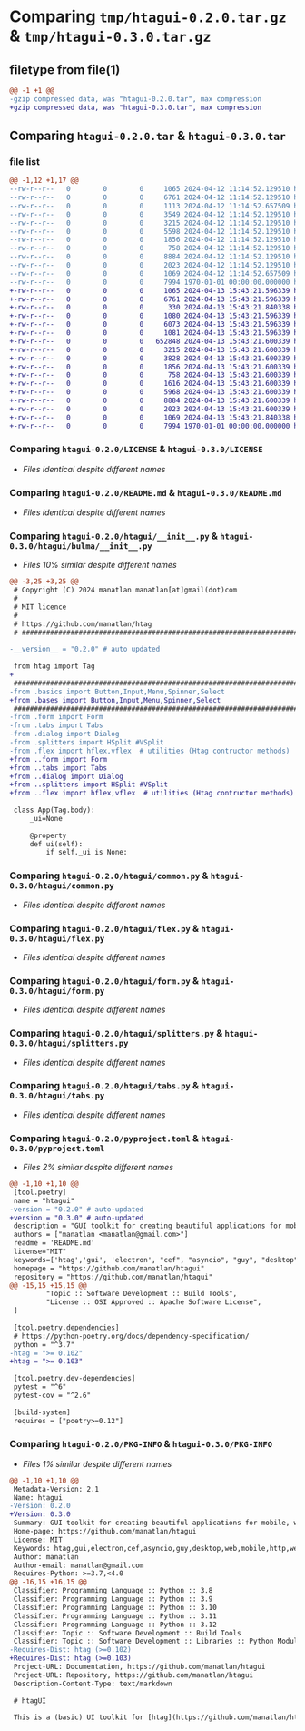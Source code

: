 # Comparing `tmp/htagui-0.2.0.tar.gz` & `tmp/htagui-0.3.0.tar.gz`

## filetype from file(1)

```diff
@@ -1 +1 @@
-gzip compressed data, was "htagui-0.2.0.tar", max compression
+gzip compressed data, was "htagui-0.3.0.tar", max compression
```

## Comparing `htagui-0.2.0.tar` & `htagui-0.3.0.tar`

### file list

```diff
@@ -1,12 +1,17 @@
--rw-r--r--   0        0        0     1065 2024-04-12 11:14:52.129510 htagui-0.2.0/LICENSE
--rw-r--r--   0        0        0     6761 2024-04-12 11:14:52.129510 htagui-0.2.0/README.md
--rw-r--r--   0        0        0     1113 2024-04-12 11:14:52.657509 htagui-0.2.0/htagui/__init__.py
--rw-r--r--   0        0        0     3549 2024-04-12 11:14:52.129510 htagui-0.2.0/htagui/basics/__init__.py
--rw-r--r--   0        0        0     3215 2024-04-12 11:14:52.129510 htagui-0.2.0/htagui/common.py
--rw-r--r--   0        0        0     5598 2024-04-12 11:14:52.129510 htagui-0.2.0/htagui/dialog.py
--rw-r--r--   0        0        0     1856 2024-04-12 11:14:52.129510 htagui-0.2.0/htagui/flex.py
--rw-r--r--   0        0        0      758 2024-04-12 11:14:52.129510 htagui-0.2.0/htagui/form.py
--rw-r--r--   0        0        0     8884 2024-04-12 11:14:52.129510 htagui-0.2.0/htagui/splitters.py
--rw-r--r--   0        0        0     2023 2024-04-12 11:14:52.129510 htagui-0.2.0/htagui/tabs.py
--rw-r--r--   0        0        0     1069 2024-04-12 11:14:52.657509 htagui-0.2.0/pyproject.toml
--rw-r--r--   0        0        0     7994 1970-01-01 00:00:00.000000 htagui-0.2.0/PKG-INFO
+-rw-r--r--   0        0        0     1065 2024-04-13 15:43:21.596339 htagui-0.3.0/LICENSE
+-rw-r--r--   0        0        0     6761 2024-04-13 15:43:21.596339 htagui-0.3.0/README.md
+-rw-r--r--   0        0        0      330 2024-04-13 15:43:21.840338 htagui-0.3.0/htagui/__init__.py
+-rw-r--r--   0        0        0     1080 2024-04-13 15:43:21.596339 htagui-0.3.0/htagui/basics/__init__.py
+-rw-r--r--   0        0        0     6073 2024-04-13 15:43:21.596339 htagui-0.3.0/htagui/basics/bases/__init__.py
+-rw-r--r--   0        0        0     1081 2024-04-13 15:43:21.596339 htagui-0.3.0/htagui/bulma/__init__.py
+-rw-r--r--   0        0        0   652848 2024-04-13 15:43:21.600339 htagui-0.3.0/htagui/bulma/bases/__init__.py
+-rw-r--r--   0        0        0     3215 2024-04-13 15:43:21.600339 htagui-0.3.0/htagui/common.py
+-rw-r--r--   0        0        0     3828 2024-04-13 15:43:21.600339 htagui-0.3.0/htagui/dialog.py
+-rw-r--r--   0        0        0     1856 2024-04-13 15:43:21.600339 htagui-0.3.0/htagui/flex.py
+-rw-r--r--   0        0        0      758 2024-04-13 15:43:21.600339 htagui-0.3.0/htagui/form.py
+-rw-r--r--   0        0        0     1616 2024-04-13 15:43:21.600339 htagui-0.3.0/htagui/shoelace/__init__.py
+-rw-r--r--   0        0        0     5968 2024-04-13 15:43:21.600339 htagui-0.3.0/htagui/shoelace/bases/__init__.py
+-rw-r--r--   0        0        0     8884 2024-04-13 15:43:21.600339 htagui-0.3.0/htagui/splitters.py
+-rw-r--r--   0        0        0     2023 2024-04-13 15:43:21.600339 htagui-0.3.0/htagui/tabs.py
+-rw-r--r--   0        0        0     1069 2024-04-13 15:43:21.840338 htagui-0.3.0/pyproject.toml
+-rw-r--r--   0        0        0     7994 1970-01-01 00:00:00.000000 htagui-0.3.0/PKG-INFO
```

### Comparing `htagui-0.2.0/LICENSE` & `htagui-0.3.0/LICENSE`

 * *Files identical despite different names*

### Comparing `htagui-0.2.0/README.md` & `htagui-0.3.0/README.md`

 * *Files identical despite different names*

### Comparing `htagui-0.2.0/htagui/__init__.py` & `htagui-0.3.0/htagui/bulma/__init__.py`

 * *Files 10% similar despite different names*

```diff
@@ -3,25 +3,25 @@
 # Copyright (C) 2024 manatlan manatlan[at]gmail(dot)com
 #
 # MIT licence
 #
 # https://github.com/manatlan/htag
 # #############################################################################
 
-__version__ = "0.2.0" # auto updated
 
 from htag import Tag
+
 ########################################################################################
-from .basics import Button,Input,Menu,Spinner,Select
+from .bases import Button,Input,Menu,Spinner,Select
 ########################################################################################
-from .form import Form
-from .tabs import Tabs
-from .dialog import Dialog
-from .splitters import HSplit #VSplit
-from .flex import hflex,vflex  # utilities (Htag contructor methods)
+from ..form import Form
+from ..tabs import Tabs
+from ..dialog import Dialog
+from ..splitters import HSplit #VSplit
+from ..flex import hflex,vflex  # utilities (Htag contructor methods)
 
 class App(Tag.body):
     _ui=None
     
     @property
     def ui(self):
         if self._ui is None:
```

### Comparing `htagui-0.2.0/htagui/common.py` & `htagui-0.3.0/htagui/common.py`

 * *Files identical despite different names*

### Comparing `htagui-0.2.0/htagui/flex.py` & `htagui-0.3.0/htagui/flex.py`

 * *Files identical despite different names*

### Comparing `htagui-0.2.0/htagui/form.py` & `htagui-0.3.0/htagui/form.py`

 * *Files identical despite different names*

### Comparing `htagui-0.2.0/htagui/splitters.py` & `htagui-0.3.0/htagui/splitters.py`

 * *Files identical despite different names*

### Comparing `htagui-0.2.0/htagui/tabs.py` & `htagui-0.3.0/htagui/tabs.py`

 * *Files identical despite different names*

### Comparing `htagui-0.2.0/pyproject.toml` & `htagui-0.3.0/pyproject.toml`

 * *Files 2% similar despite different names*

```diff
@@ -1,10 +1,10 @@
 [tool.poetry]
 name = "htagui"
-version = "0.2.0" # auto-updated
+version = "0.3.0" # auto-updated
 description = "GUI toolkit for creating beautiful applications for mobile, web, and desktop from a single python3 codebase"
 authors = ["manatlan <manatlan@gmail.com>"]
 readme = 'README.md'
 license="MIT"
 keywords=['htag','gui', 'electron', "cef", "asyncio", "guy", "desktop", "web", "mobile", "http", "websocket", "html", "pyscript"]
 homepage = "https://github.com/manatlan/htagui"
 repository = "https://github.com/manatlan/htagui"
@@ -15,15 +15,15 @@
         "Topic :: Software Development :: Build Tools",
         "License :: OSI Approved :: Apache Software License",
 ]
 
 [tool.poetry.dependencies]
 # https://python-poetry.org/docs/dependency-specification/
 python = "^3.7"
-htag = ">= 0.102"
+htag = ">= 0.103"
 
 [tool.poetry.dev-dependencies]
 pytest = "^6"
 pytest-cov = "^2.6"
 
 [build-system]
 requires = ["poetry>=0.12"]
```

### Comparing `htagui-0.2.0/PKG-INFO` & `htagui-0.3.0/PKG-INFO`

 * *Files 1% similar despite different names*

```diff
@@ -1,10 +1,10 @@
 Metadata-Version: 2.1
 Name: htagui
-Version: 0.2.0
+Version: 0.3.0
 Summary: GUI toolkit for creating beautiful applications for mobile, web, and desktop from a single python3 codebase
 Home-page: https://github.com/manatlan/htagui
 License: MIT
 Keywords: htag,gui,electron,cef,asyncio,guy,desktop,web,mobile,http,websocket,html,pyscript
 Author: manatlan
 Author-email: manatlan@gmail.com
 Requires-Python: >=3.7,<4.0
@@ -16,15 +16,15 @@
 Classifier: Programming Language :: Python :: 3.8
 Classifier: Programming Language :: Python :: 3.9
 Classifier: Programming Language :: Python :: 3.10
 Classifier: Programming Language :: Python :: 3.11
 Classifier: Programming Language :: Python :: 3.12
 Classifier: Topic :: Software Development :: Build Tools
 Classifier: Topic :: Software Development :: Libraries :: Python Modules
-Requires-Dist: htag (>=0.102)
+Requires-Dist: htag (>=0.103)
 Project-URL: Documentation, https://github.com/manatlan/htagui
 Project-URL: Repository, https://github.com/manatlan/htagui
 Description-Content-Type: text/markdown
 
 # htagUI
 
 This is a (basic) UI toolkit for [htag](https://github.com/manatlan/htag) apps. Contrario to [htbulma](https://github.com/manatlan/htbulma), this one is a minimal toolkit, providing only useful and solid widgets, and will be maintained (you can use it ;-)).
```


